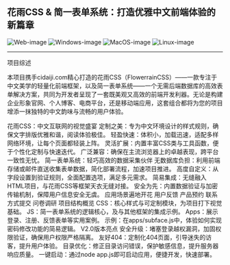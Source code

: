 花雨CSS & 简一表单系统：打造优雅中文前端体验的新篇章
------------------------------------------------

![Web-image]  ![Windows-image]  ![MacOS-image]  ![Linux-image]

[Web-image]: https://img.shields.io/badge/Web-PWA-orange?logo=microsoftedge
[Windows-image]: https://img.shields.io/badge/-Windows-blue?logo=windows
[MacOS-image]: https://img.shields.io/badge/-MacOS-black?logo=apple
[Linux-image]: https://img.shields.io/badge/-Linux-333?logo=ubuntu
------------------------------------------------
项目综述

本项目携手cidaiji.com精心打造的花雨CSS（FlowerrainCSS）——一款专注于中文美学的轻量化前端框架，以及简一表单系统——一个无需后端数据库的高效表单解决方案，共同为开发者呈现了一套既美观又高效的前端开发利器。无论是构建企业形象官网、个人博客、电商平台，还是移动端应用，这套组合都将为您的项目增添一抹独特的中文韵味与流畅的用户体验。

花雨CSS：中文互联网的视觉盛宴
定制之美：专为中文环境设计的样式规则，确保文字排版优雅和谐，阅读体验极佳。
轻盈快速：体积小，加载迅速，适配多样网络环境，让每个页面都轻装上阵。
灵活扩展：内置丰富CSS类与工具函数，便于个性化定制与快速迭代。
广泛兼容：确保在主流浏览器上的卓越表现，跨平台一致性无忧。
简一表单系统：轻巧高效的数据采集伙伴
无数据库负担：利用前端存储或邮件直送收集表单数据，简化部署流程，加速项目推进。
高度自定义：从字段设置到验证规则，全面配置选项，满足多元需求。
简易集成：无缝融入HTML项目，与花雨CSS等框架天衣无缝对接。
安全为先：内置数据验证与加密传输机制，保障用户信息安全无虞。
应用场景遍地开花
用户反馈
产品预约
联系方式提交
问卷调研
项目结构概览
CSS：核心样式与可定制模块，为项目打下视觉基础。
JS：简一表单系统的逻辑核心，及与其他框架的集成示例。
Apps：展示登录、注册、反馈表单等实用案例。
示例：在apps/subface.js中，体验如何实现密码修改功能的简易逻辑。
V2.0版本亮点
安全升级：堵塞登录越权漏洞，加固权限验证，确保用户权限严格隔离。
友好404：定制化404页面，引导迷失的访客，提升用户体验。
目录优化：修正目录访问错误，保护敏感信息，提升服务器响应质量。
一键启动：通过node app.js即可启动应用，便捷开发，快速部署。



